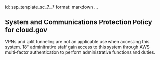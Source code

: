 id: ssp_template_sc_7__7
format: markdown
...
## System and Communications Protection Policy for cloud.gov

VPNs and split tunneling are not an applicable use when accessing this system. 18F adminitrative staff gain access to this system through AWS multi-factor authentication to perform administrative functions and duties.

